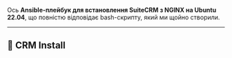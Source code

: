 Ось **Ansible-плейбук для встановлення SuiteCRM з NGINX на Ubuntu 22.04**, що повністю відповідає bash-скрипту, який ми щойно створили.

---

## 📁 CRM Install


